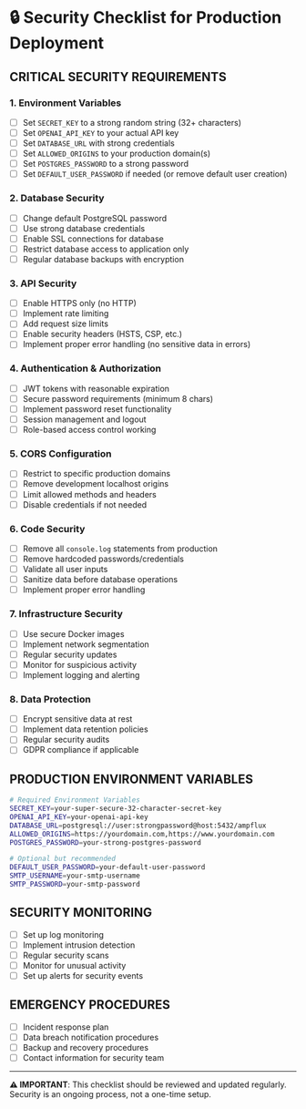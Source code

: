 # 🔒 Security Checklist for Production Deployment

## **CRITICAL SECURITY REQUIREMENTS**

### **1. Environment Variables**

- [ ] Set `SECRET_KEY` to a strong random string (32+ characters)
- [ ] Set `OPENAI_API_KEY` to your actual API key
- [ ] Set `DATABASE_URL` with strong credentials
- [ ] Set `ALLOWED_ORIGINS` to your production domain(s)
- [ ] Set `POSTGRES_PASSWORD` to a strong password
- [ ] Set `DEFAULT_USER_PASSWORD` if needed (or remove default user creation)

### **2. Database Security**

- [ ] Change default PostgreSQL password
- [ ] Use strong database credentials
- [ ] Enable SSL connections for database
- [ ] Restrict database access to application only
- [ ] Regular database backups with encryption

### **3. API Security**

- [ ] Enable HTTPS only (no HTTP)
- [ ] Implement rate limiting
- [ ] Add request size limits
- [ ] Enable security headers (HSTS, CSP, etc.)
- [ ] Implement proper error handling (no sensitive data in errors)

### **4. Authentication & Authorization**

- [ ] JWT tokens with reasonable expiration
- [ ] Secure password requirements (minimum 8 chars)
- [ ] Implement password reset functionality
- [ ] Session management and logout
- [ ] Role-based access control working

### **5. CORS Configuration**

- [ ] Restrict to specific production domains
- [ ] Remove development localhost origins
- [ ] Limit allowed methods and headers
- [ ] Disable credentials if not needed

### **6. Code Security**

- [ ] Remove all `console.log` statements from production
- [ ] Remove hardcoded passwords/credentials
- [ ] Validate all user inputs
- [ ] Sanitize data before database operations
- [ ] Implement proper error handling

### **7. Infrastructure Security**

- [ ] Use secure Docker images
- [ ] Implement network segmentation
- [ ] Regular security updates
- [ ] Monitor for suspicious activity
- [ ] Implement logging and alerting

### **8. Data Protection**

- [ ] Encrypt sensitive data at rest
- [ ] Implement data retention policies
- [ ] Regular security audits
- [ ] GDPR compliance if applicable

## **PRODUCTION ENVIRONMENT VARIABLES**

```bash
# Required Environment Variables
SECRET_KEY=your-super-secure-32-character-secret-key
OPENAI_API_KEY=your-openai-api-key
DATABASE_URL=postgresql://user:strongpassword@host:5432/ampflux
ALLOWED_ORIGINS=https://yourdomain.com,https://www.yourdomain.com
POSTGRES_PASSWORD=your-strong-postgres-password

# Optional but recommended
DEFAULT_USER_PASSWORD=your-default-user-password
SMTP_USERNAME=your-smtp-username
SMTP_PASSWORD=your-smtp-password
```

## **SECURITY MONITORING**

- [ ] Set up log monitoring
- [ ] Implement intrusion detection
- [ ] Regular security scans
- [ ] Monitor for unusual activity
- [ ] Set up alerts for security events

## **EMERGENCY PROCEDURES**

- [ ] Incident response plan
- [ ] Data breach notification procedures
- [ ] Backup and recovery procedures
- [ ] Contact information for security team

---

**⚠️ IMPORTANT**: This checklist should be reviewed and updated regularly. Security is an ongoing process, not a one-time setup.
